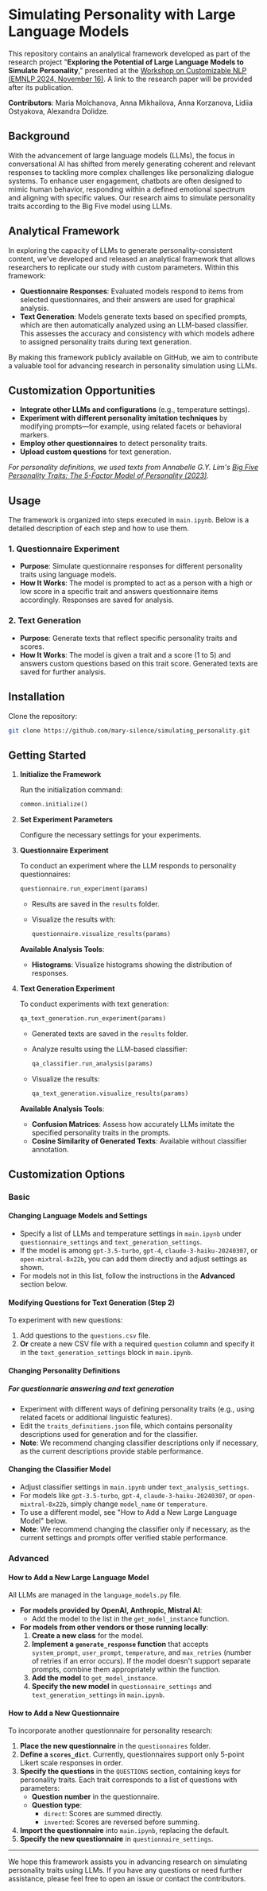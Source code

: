
# Simulating Personality with Large Language Models

This repository contains an analytical framework developed as part of the research project "**Exploring the Potential of Large Language Models to Simulate Personality**," presented at the [Workshop on Customizable NLP (EMNLP 2024, November 16)](https://customnlp4u-24.github.io/). A link to the research paper will be provided after its publication.

**Contributors**: Maria Molchanova, Anna Mikhailova, Anna Korzanova, Lidiia Ostyakova, Alexandra Dolidze.

## Background

With the advancement of large language models (LLMs), the focus in conversational AI has shifted from merely generating coherent and relevant responses to tackling more complex challenges like personalizing dialogue systems. To enhance user engagement, chatbots are often designed to mimic human behavior, responding within a defined emotional spectrum and aligning with specific values. Our research aims to simulate personality traits according to the Big Five model using LLMs.

## Analytical Framework

In exploring the capacity of LLMs to generate personality-consistent content, we've developed and released an analytical framework that allows researchers to replicate our study with custom parameters. Within this framework:

- **Questionnaire Responses**: Evaluated models respond to items from selected questionnaires, and their answers are used for graphical analysis.
- **Text Generation**: Models generate texts based on specified prompts, which are then automatically analyzed using an LLM-based classifier. This assesses the accuracy and consistency with which models adhere to assigned personality traits during text generation.

By making this framework publicly available on GitHub, we aim to contribute a valuable tool for advancing research in personality simulation using LLMs.

## Customization Opportunities

- **Integrate other LLMs and configurations** (e.g., temperature settings).
- **Experiment with different personality imitation techniques** by modifying prompts—for example, using related facets or behavioral markers.
- **Employ other questionnaires** to detect personality traits.
- **Upload custom questions** for text generation.

*For personality definitions, we used texts from Annabelle G.Y. Lim's [Big Five Personality Traits: The 5-Factor Model of Personality (2023)](https://www.simplypsychology.org/big-five-personality.html).*

## Usage

The framework is organized into steps executed in `main.ipynb`. Below is a detailed description of each step and how to use them.

### 1. Questionnaire Experiment

- **Purpose**: Simulate questionnaire responses for different personality traits using language models.
- **How It Works**: The model is prompted to act as a person with a high or low score in a specific trait and answers questionnaire items accordingly. Responses are saved for analysis.

### 2. Text Generation

- **Purpose**: Generate texts that reflect specific personality traits and scores.
- **How It Works**: The model is given a trait and a score (1 to 5) and answers custom questions based on this trait score. Generated texts are saved for further analysis.

## Installation

Clone the repository:

```bash
git clone https://github.com/mary-silence/simulating_personality.git
```

## Getting Started

1. **Initialize the Framework**

   Run the initialization command:

   ```python
   common.initialize()
   ```

2. **Set Experiment Parameters**

   Configure the necessary settings for your experiments.

3. **Questionnaire Experiment**

   To conduct an experiment where the LLM responds to personality questionnaires:

   ```python
   questionnaire.run_experiment(params)
   ```

   - Results are saved in the `results` folder.
   - Visualize the results with:

     ```python
     questionnaire.visualize_results(params)
     ```
   **Available Analysis Tools**:
    - **Histograms**: Visualize histograms showing the distribution of responses.

4. **Text Generation Experiment**

   To conduct experiments with text generation:

   ```python
   qa_text_generation.run_experiment(params)
   ```

   - Generated texts are saved in the `results` folder.
   - Analyze results using the LLM-based classifier:

     ```python
     qa_classifier.run_analysis(params)
     ```

   - Visualize the results:

     ```python
     qa_text_generation.visualize_results(params)
     ```

   **Available Analysis Tools**:

   - **Confusion Matrices**: Assess how accurately LLMs imitate the specified personality traits in the prompts.
   - **Cosine Similarity of Generated Texts**: Available without classifier annotation.

## Customization Options

### Basic

#### Changing Language Models and Settings

- Specify a list of LLMs and temperature settings in `main.ipynb` under `questionnaire_settings` and `text_generation_settings`.
- If the model is among `gpt-3.5-turbo`, `gpt-4`, `claude-3-haiku-20240307`, or `open-mixtral-8x22b`, you can add them directly and adjust settings as shown.
- For models not in this list, follow the instructions in the **Advanced** section below.

#### Modifying Questions for Text Generation (Step 2)

To experiment with new questions:

1. Add questions to the `questions.csv` file.
2. **Or** create a new CSV file with a required `question` column and specify it in the `text_generation_settings` block in `main.ipynb`.

#### Changing Personality Definitions

##### For questionnarie answering and text generation
- Experiment with different ways of defining personality traits (e.g., using related facets or additional linguistic features).
- Edit the `traits_definitions.json` file, which contains personality descriptions used for generation and for the classifier.
- **Note**:  We recommend changing classifier descriptions only if necessary, as the current descriptions provide stable performance.

#### Changing the Classifier Model

- Adjust classifier settings in `main.ipynb` under `text_analysis_settings`.
- For models like `gpt-3.5-turbo`, `gpt-4`, `claude-3-haiku-20240307`, or `open-mixtral-8x22b`, simply change `model_name` or `temperature`.
- To use a different model, see "How to Add a New Large Language Model" below.
- **Note**: We recommend changing the classifier only if necessary, as the current settings and prompts offer verified stable performance.

### Advanced

#### How to Add a New Large Language Model

All LLMs are managed in the `language_models.py` file.

- **For models provided by OpenAI, Anthropic, Mistral AI**:
  - Add the model to the list in the `get_model_instance` function.
- **For models from other vendors or those running locally**:
  1. **Create a new class** for the model.
  2. **Implement a `generate_response` function** that accepts `system_prompt`, `user_prompt`, `temperature`, and `max_retries` (number of retries if an error occurs). If the model doesn't support separate prompts, combine them appropriately within the function.
  3. **Add the model** to `get_model_instance`.
  4. **Specify the new model** in `questionnaire_settings` and `text_generation_settings` in `main.ipynb`.

#### How to Add a New Questionnaire

To incorporate another questionnaire for personality research:

1. **Place the new questionnaire** in the `questionnaires` folder.
2. **Define a `scores_dict`**. Currently, questionnaires support only 5-point Likert scale responses in order.
3. **Specify the questions** in the `QUESTIONS` section, containing keys for personality traits. Each trait corresponds to a list of questions with parameters:
   - **Question number** in the questionnaire.
   - **Question type**:
     - `direct`: Scores are summed directly.
     - `inverted`: Scores are reversed before summing.
4. **Import the questionnaire** into `main.ipynb`, replacing the default.
5. **Specify the new questionnaire** in `questionnaire_settings`.

---

We hope this framework assists you in advancing research on simulating personality traits using LLMs. If you have any questions or need further assistance, please feel free to open an issue or contact the contributors.
